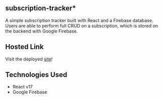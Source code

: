 ## subscription-tracker*
A simple subscription tracker built with React and a Firebase database. Users are able to perform full CRUD on a subscription, which is stored on the backend with Google Firebase.

## Hosted Link
Visit the deployed [site](https://subscription-tracker-9fc70.web.app/)!

## Technologies Used
* React v17
* Google Firebase

